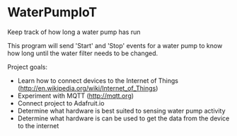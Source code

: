 # WaterPumpIoT
Keep track of how long a water pump has run 

This program will send 'Start' and 'Stop' events for a water pump to know how long until the water filter needs to be changed.

Project goals:
- Learn how to connect devices to the Internet of Things (http://en.wikipedia.org/wiki/Internet_of_Things)
- Experiment with MQTT (http://mqtt.org)
- Connect project to Adafruit.io
- Determine what hardware is best suited to sensing water pump activity
- Determine what hardware is can be used to get the data from the device to the internet
